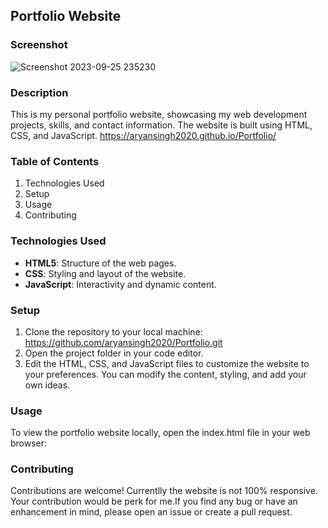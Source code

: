 ## Portfolio Website
### Screenshot
![Screenshot 2023-09-25 235230](https://github.com/aryansingh2020/Portfolio/assets/90084789/a8a674dd-8af2-4276-b7dd-4b43321a5a4a)

### Description
This is my personal portfolio website, showcasing my web development projects, skills, and contact information. The website is built using HTML, CSS, and JavaScript.
https://aryansingh2020.github.io/Portfolio/

### Table of Contents
1. Technologies Used
2. Setup
3. Usage
4. Contributing

### Technologies Used
* **HTML5**: Structure of the web pages.
* **CSS**: Styling and layout of the website.
* **JavaScript**: Interactivity and dynamic content.

### Setup
1. Clone the repository to your local machine:
https://github.com/aryansingh2020/Portfolio.git
2. Open the project folder in your code editor.
3. Edit the HTML, CSS, and JavaScript files to customize the website to your preferences. You can modify the content, styling, and add your own ideas.

### Usage
To view the portfolio website locally, open the index.html file in your web browser:

### Contributing
Contributions are welcome! Currentlly the website is not 100% responsive. Your contribution would be perk for me.If you find any bug or have an enhancement in mind, please open an issue or create a pull request.
